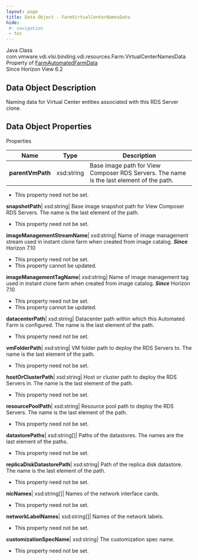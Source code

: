 ```yaml
---
layout: page
title: Data Object - FarmVirtualCenterNamesData
hide:
 #- navigation
 - toc
---
```






Java Class
    com.vmware.vdi.vlsi.binding.vdi.resources.Farm.VirtualCenterNamesData  
Property of
     [FarmAutomatedFarmData](vdi.resources.Farm.AutomatedFarmData.md#field_detail)  
Since 
    Horizon View 6.2

## Data Object Description 

Naming data for Virtual Center entities associated with this RDS Server clone. 

## Data Object Properties

Properties

Name |  Type |  Description   
---|---|---  
**parentVmPath**|  xsd:string|  Base image path for View Composer RDS Servers. The name is the last element of the path.   


 * This property need not be set.

  
**snapshotPath**|  xsd:string|  Base image snapshot path for View Composer RDS Servers. The name is the last element of the path.   


 * This property need not be set.

  
**imageManagementStreamName**|  xsd:string|  Name of image management stream used in instant clone farm when created from image catalog.  **_Since_** Horizon 7.10  


 * This property need not be set.
 * This property cannot be updated.

  
**imageManagementTagName**|  xsd:string|  Name of image management tag used in instant clone farm when created from image catalog.  **_Since_** Horizon 7.10  


 * This property need not be set.
 * This property cannot be updated.

  
**datacenterPath**|  xsd:string|  Datacenter path within which this Automated Farm is configured. The name is the last element of the path.   


 * This property need not be set.

  
**vmFolderPath**|  xsd:string|  VM folder path to deploy the RDS Servers to. The name is the last element of the path.   


 * This property need not be set.

  
**hostOrClusterPath**|  xsd:string|  Host or cluster path to deploy the RDS Servers in. The name is the last element of the path.   


 * This property need not be set.

  
**resourcePoolPath**|  xsd:string|  Resource pool path to deploy the RDS Servers. The name is the last element of the path.   


 * This property need not be set.

  
**datastorePaths**|  xsd:string[]|  Paths of the datastores. The names are the last element of the paths.   


 * This property need not be set.

  
**replicaDiskDatastorePath**|  xsd:string|  Path of the replica disk datastore. The name is the last element of the path.   


 * This property need not be set.

  
**nicNames**|  xsd:string[]|  Names of the network interface cards.   


 * This property need not be set.

  
**networkLabelNames**|  xsd:string[]|  Names of the network labels.   


 * This property need not be set.

  
**customizationSpecName**|  xsd:string|  The customization spec name.   


 * This property need not be set.

  
  

  


